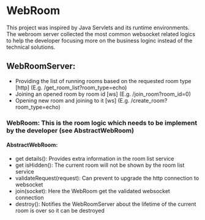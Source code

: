 # WebRoom

This project was inspired by Java Servlets and its runtime environments.
The webroom server collected the most common websocket related logics to help the developer focusing more on the business loginc instead of the technical solutions. 

## WebRoomServer:
- Providing the list of running rooms based on the requested room type [http] (E.g. /get_room_list?room_type=echo)
- Joining an opened room by room id [ws] (E.g. /join_room?room_id=0)
- Opening new room and joining to it [ws] (E.g. /create_room?room_type=echo)

### WebRoom: This is the room logic which needs to be implement by the developer (see AbstractWebRoom)

#### AbstractWebRoom:
- get details(): Provides extra information in the room list service
- get isHidden(): The current room will not be shown by the room list service
- validateRequest(request): Can prevent to upgrade the http connection to websocket
- join(socket): Here the WebRoom get the validated websocket connection
- destroy(): Notifies the WebRoomServer about the lifetime of the current room is over so it can be destroyed
